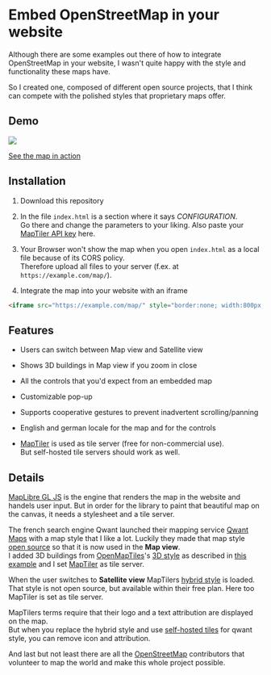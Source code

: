 # Embed OpenStreetMap in your website

Although there are some examples out there of how to integrate OpenStreetMap in your website, I wasn't quite happy with the style and functionality these maps have.

So I created one, composed of different open source projects, that I think can compete with the polished styles that proprietary maps offer.

## Demo

![](https://xjcb.de/projects/embed-openstreetmap/screenshot1.png)

[See the map in action](https://xjcb.de/projects/embed-openstreetmap/)

## Installation

1. Download this repository

2. In the file `index.html` is a section where it says *CONFIGURATION*.<br/>Go there and change the parameters to your liking. Also paste your [MapTiler API key](https://cloud.maptiler.com/account/keys/) here.

3. Your Browser won't show the map when you open `index.html` as a local file because of its CORS policy.<br/>Therefore upload all files to your server (f.ex. at `https://example.com/map/`).

4. Integrate the map into your website with an iframe

```html
<iframe src="https://example.com/map/" style="border:none; width:800px; height:500px"/>
```

## Features

- Users can switch between Map view and Satellite view

- Shows 3D buildings in Map view if you zoom in close

- All the controls that you'd expect from an embedded map

- Customizable pop-up

- Supports cooperative gestures to prevent inadvertent scrolling/panning

- English and german locale for the map and for the controls

- [MapTiler](https://www.maptiler.com/) is used as tile server (free for non-commercial use).<br/>But self-hosted tile servers should work as well.

## Details

[MapLibre GL JS](https://maplibre.org/projects/maplibre-gl-js/) is the engine that renders the map in the website and handels user input. But in order for the library to paint that beautiful map on the canvas, it needs a stylesheet and a tile server.

The french search engine Qwant launched their mapping service [Qwant Maps](https://www.qwant.com/maps/) with a map style that I like a lot. Luckily they made that map style [open source](https://github.com/Qwant/qwant-basic-gl-style) so that it is now used in the **Map view**.<br/>I added 3D buildings from [OpenMapTiles](https://openmaptiles.org/)'s [3D style](https://github.com/openmaptiles/maptiler-3d-gl-style) as described in [this example](https://maplibre.org/maplibre-gl-js-docs/example/3d-buildings/) and I set [MapTiler](https://www.maptiler.com/) as tile server.

When the user switches to **Satellite view** MapTilers [hybrid style](https://www.maptiler.com/maps/#hybrid) is loaded. That style is not open source, but available within their free plan. Here too MapTiler is set as tile server.

MapTilers terms require that their logo and a text attribution are displayed on the map.<br/>But when you replace the hybrid style and use [self-hosted tiles](https://openmaptiles.org/docs/) for qwant style, you can remove icon and attribution.

And last but not least there are all the [OpenStreetMap](https://www.openstreetmap.org/about/) contributors that volunteer to map the world and make this whole project possible.
